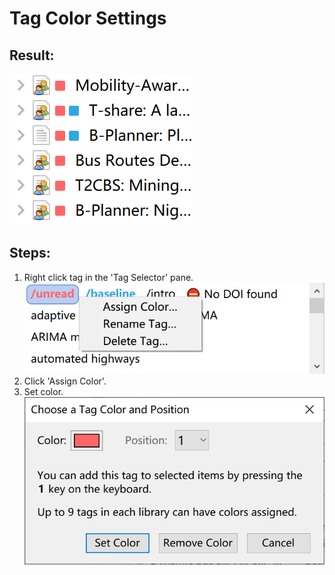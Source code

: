 # Tag Color Settings

## Result:
![item marked with tag color](../imgs/tag-color-img-0.png)

## Steps:
1. Right click tag in the 'Tag Selector' pane. 
![select tag](../imgs/tag-color-img-1.png) 
2. Click 'Assign Color'.
3. Set color.  
![set color](../imgs/tag-color-img-2.png) 
